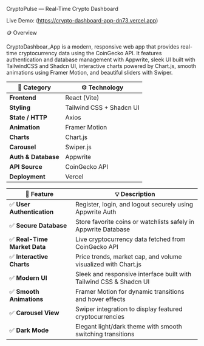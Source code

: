 CryptoPulse — Real-Time Crypto Dashboard

Live Demo: (https://crypto-dashboard-app-dn73.vercel.app)

🪙 Overview

CryptoDashboar_App is a modern, responsive web app that provides real-time cryptocurrency data using the CoinGecko API.
It features authentication and database management with Appwrite, sleek UI built with TailwindCSS and Shadcn UI, interactive charts powered by Chart.js, smooth animations using Framer Motion, and beautiful sliders with Swiper.

| 🧱 **Category**     | ⚙️ **Technology**        |
| ------------------- | ------------------------ |
| **Frontend**        | React (Vite)             |
| **Styling**         | Tailwind CSS + Shadcn UI |
| **State / HTTP**    | Axios                    |
| **Animation**       | Framer Motion            |
| **Charts**          | Chart.js                 |
| **Carousel**        | Swiper.js                |
| **Auth & Database** | Appwrite                 |
| **API Source**      | CoinGecko API            |
| **Deployment**      | Vercel                   |

 | 🌟 **Feature**              | 💡 **Description**                                                 |
| --------------------------- | ------------------------------------------------------------------ |
| ✅ **User Authentication**   | Register, login, and logout securely using Appwrite Auth           |
| ✅ **Secure Database**       | Store favorite coins or watchlists safely in Appwrite Database     |
| ✅ **Real-Time Market Data** | Live cryptocurrency data fetched from CoinGecko API                |
| ✅ **Interactive Charts**    | Price trends, market cap, and volume visualized with Chart.js      |
| ✅ **Modern UI**             | Sleek and responsive interface built with Tailwind CSS & Shadcn UI |
| ✅ **Smooth Animations**     | Framer Motion for dynamic transitions and hover effects            |
| ✅ **Carousel View**         | Swiper integration to display featured cryptocurrencies            |
| ✅ **Dark Mode**             | Elegant light/dark theme with smooth switching transitions         |





